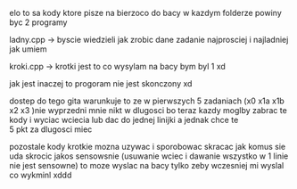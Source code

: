 elo 
to sa kody ktore pisze na bierzoco do bacy w kazdym folderze powiny byc 2 programy

ladny.cpp -> byscie wiedzieli jak zrobic dane zadanie najprosciej i najladniej jak umiem

kroki.cpp -> krotki jest to co wysylam na bacy bym byl 1 xd 

jak jest inaczej to progoram nie jest skonczony xd

dostep do tego gita warunkuje to ze w pierwszych 5 zadaniach (x0 x1a x1b x2 x3 )nie wyprzedni mnie nikt w 
dlugosci bo teraz kazdy moglby zabrac te kody i wyciac wciecia lub dac do jednej linijki a jednak chce te  
5 pkt za dlugosci miec 

pozostale kody krotkie mozna uzywac i sporobowac skracac jak komus sie uda skrocic jakos sensowsnie (usuwanie wciec i 
dawanie wszystko w 1 linie nie jest sensowne) to moze wyslac na bacy tylko zeby wczesniej mi wyslal co wykminl xddd
